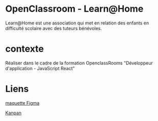 # OpenClassroom - Learn@Home 

 Learn@Home est une association qui met en relation des enfants en difficulté scolaire avec des tuteurs bénévoles.

# contexte 

Réaliser dans le cadre de la formation OpenclassRooms "Développeur d'application - JavaScript React"

# Liens 

[maquette Figma]( https://www.figma.com/file/0eLNaWos4Zd2H5TKKxVpjs/Learn%40Home?type=design&node-id=0-1&mode=design)

[Kanpan](https://www.notion.so/Dev4U-projet-Learn-Home-bc55cb1a1c354efb9b54246f97a0e2c5?pvs=4)
